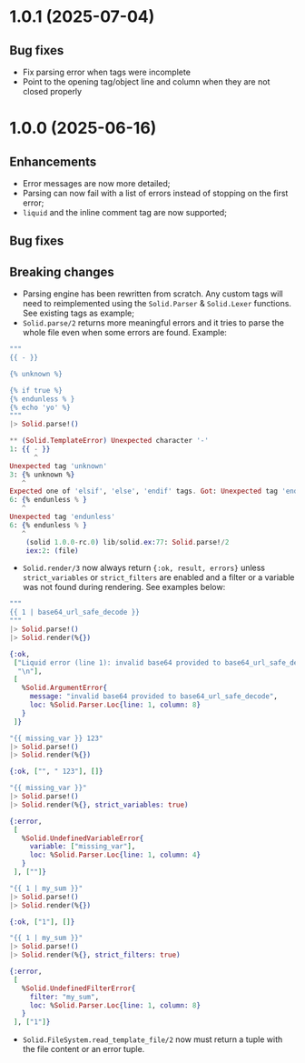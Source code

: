 # 1.0.1 (2025-07-04)

## Bug fixes

* Fix parsing error when tags were incomplete
* Point to the opening tag/object line and column when they are not closed properly

# 1.0.0 (2025-06-16)

## Enhancements

* Error messages are now more detailed;
* Parsing can now fail with a list of errors instead of stopping on the first error;
* `liquid` and the inline comment tag are now supported;

## Bug fixes

## Breaking changes

* Parsing engine has been rewritten from scratch. Any custom tags will need to reimplemented using the `Solid.Parser` & `Solid.Lexer` functions. See existing tags as example;
* `Solid.parse/2` returns more meaningful errors and it tries to parse the whole file even when some errors are found. Example:

```elixir
"""
{{ - }}

{% unknown %}

{% if true %}
{% endunless % }
{% echo 'yo' %}
"""
|> Solid.parse!()

** (Solid.TemplateError) Unexpected character '-'
1: {{ - }}
      ^
Unexpected tag 'unknown'
3: {% unknown %}
   ^
Expected one of 'elsif', 'else', 'endif' tags. Got: Unexpected tag 'endunless'
6: {% endunless % }
   ^
Unexpected tag 'endunless'
6: {% endunless % }
   ^
    (solid 1.0.0-rc.0) lib/solid.ex:77: Solid.parse!/2
    iex:2: (file)
```

* `Solid.render/3` now always return `{:ok, result, errors}` unless `strict_variables` or `strict_filters` are enabled and a filter or a variable was not found during rendering. See examples below:

```elixir
"""
{{ 1 | base64_url_safe_decode }}
"""
|> Solid.parse!()
|> Solid.render(%{})

{:ok,
 ["Liquid error (line 1): invalid base64 provided to base64_url_safe_decode",
  "\n"],
 [
   %Solid.ArgumentError{
     message: "invalid base64 provided to base64_url_safe_decode",
     loc: %Solid.Parser.Loc{line: 1, column: 8}
   }
 ]}
```

```elixir
"{{ missing_var }} 123"
|> Solid.parse!()
|> Solid.render(%{})

{:ok, ["", " 123"], []}
```

```elixir
"{{ missing_var }}"
|> Solid.parse!()
|> Solid.render(%{}, strict_variables: true)

{:error,
 [
   %Solid.UndefinedVariableError{
     variable: ["missing_var"],
     loc: %Solid.Parser.Loc{line: 1, column: 4}
   }
 ], [""]}
```

```elixir
"{{ 1 | my_sum }}"
|> Solid.parse!()
|> Solid.render(%{})

{:ok, ["1"], []}
```

```elixir
"{{ 1 | my_sum }}"
|> Solid.parse!()
|> Solid.render(%{}, strict_filters: true)

{:error,
 [
   %Solid.UndefinedFilterError{
     filter: "my_sum",
     loc: %Solid.Parser.Loc{line: 1, column: 8}
   }
 ], ["1"]}
```

* `Solid.FileSystem.read_template_file/2` now must return a tuple with the file content or an error tuple.
